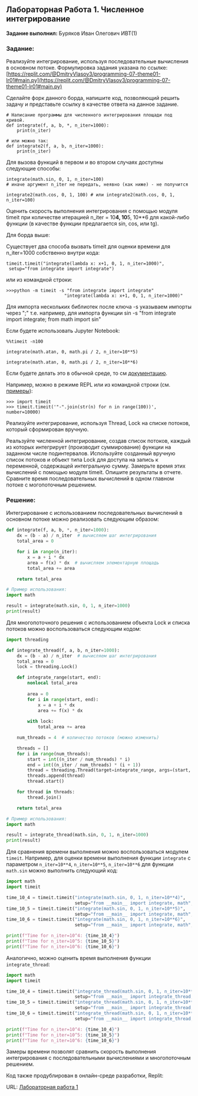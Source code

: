 ## Лабораторная Работа 1. Численное интегрирование

**Задание выполнил:** Буряков Иван Олегович ИВТ(1)

### Задание: 
Реализуйте интегрирование, используя последовательные вычисления в основном потоке.
Формулировка задания указана по ссылке: [https://replit.com/@DmitryVlasov3/programming-07-theme01-lr01#main.py](https://replit.com/@DmitryVlasov3/programming-07-theme01-lr01#main.py)

Сделайте форк данного борда, напишите код, позволяющий решить задачу и представьте ссылку в качестве ответа на данное задание.
~~~
# Написание программы для численного интегрирования площади под кривой.
def integrate(f, a, b, *, n_iter=1000):
    print(n_iter)

# или можно так:
def integrate2(f, a, b, n_iter=1000):
    print(n_iter)
~~~

Для вызова функций в первом и во втором случаях доступны следующие способы:

~~~
integrate(math.sin, 0, 1, n_iter=100) 
# иначе аргумент n_iter не передать, неявно (как ниже) - не получится
~~~
~~~
integrate2(math.cos, 0, 1, 100) # или integrate2(math.cos, 0, 1, n_iter=100)
~~~
Оценить скорость выполнения интегрирования с помощью модуля timeit при количестве итерацией n_iter = 10**4, 10**5, 10**6 для какой-либо функции (в качестве функции предлагается sin, cos, или tg).

Для борда выше:

Существует два способа вызвать timeit для оценки времени для n_iter=1000 собственно внутри кода:
~~~
timeit.timeit("integrate(lambda x: x+1, 0, 1, n_iter=1000)",
 setup="from integrate import integrate")
~~~
или из командной строки:
~~~
>>>python -m timeit -s "from integrate import integrate" 
                      "integrate(lambda x: x+1, 0, 1, n_iter=1000)"
~~~
Для импорта нескольких библиотек после ключа -s указываем импорты через ";" т.е. например, для импорта функции sin -s "from integrate import integrate; from math import sin"

Если будете использовать Jupyter Notebook:
~~~
%%timeit -n100

integrate(math.atan, 0, math.pi / 2, n_iter=10**5)

integrate(math.atan, 0, math.pi / 2, n_iter=10**6)
~~~
Если будете делать это в обычной среде, то см [документацию](https://docs.python.org/3/library/timeit.html#python-interface). 

Например, можно в режиме REPL или из командной строки (см. [примеры](https://docs.python.org/3/library/timeit.html#examples)):
~~~
>>> import timeit
>>> timeit.timeit('"-".join(str(n) for n in range(100))', number=10000)
~~~
Реализуйте интегрирование, используя Thread, Lock на списке потоков, который сформирован вручную.

Реальзуйте численной интегрирование, создав список потоков, каждый из которых интегрирует (производит суммирование) функции на заданном числе подинтервалов. Используйте созданный вручную список потоков и объект типа Lock для доступа на запись к переменной, содержащей интегральную сумму. Замерьте время этих вычислений с помощью модуля timeit.
Опишите результаты в отчете. Сравните время последовательных вычислений в одном главном потоке с могопоточным решением.


### Решение:
Интегрирование с использованием последовательных вычислений в основном потоке можно реализовать следующим образом:

```python
def integrate(f, a, b, *, n_iter=1000):
    dx = (b - a) / n_iter  # вычисляем шаг интегрирования
    total_area = 0

    for i in range(n_iter):
        x = a + i * dx
        area = f(x) * dx  # вычисляем элементарную площадь
        total_area += area

    return total_area

# Пример использования:
import math

result = integrate(math.sin, 0, 1, n_iter=1000)
print(result)
```

Для многопоточного решения с использованием объекта Lock и списка потоков можно воспользоваться следующим кодом:

```python
import threading

def integrate_thread(f, a, b, n_iter=1000):
    dx = (b - a) / n_iter  # вычисляем шаг интегрирования
    total_area = 0
    lock = threading.Lock()

    def integrate_range(start, end):
        nonlocal total_area
        
        area = 0
        for i in range(start, end):
            x = a + i * dx
            area += f(x) * dx
        
        with lock:
            total_area += area

    num_threads = 4  # количество потоков (можно изменить)

    threads = []
    for i in range(num_threads):
        start = int((n_iter / num_threads) * i)
        end = int((n_iter / num_threads) * (i + 1))
        thread = threading.Thread(target=integrate_range, args=(start, end))
        threads.append(thread)
        thread.start()

    for thread in threads:
        thread.join()

    return total_area

# Пример использования:
import math

result = integrate_thread(math.sin, 0, 1, n_iter=1000)
print(result)
```

Для сравнения времени выполнения можно воспользоваться модулем `timeit`. Например, для оценки времени выполнения функции `integrate` с параметром `n_iter=10**4`, `n_iter=10**5`, `n_iter=10**6` для функции `math.sin` можно выполнить следующий код:

```python
import math
import timeit

time_10_4 = timeit.timeit("integrate(math.sin, 0, 1, n_iter=10**4)",
                          setup="from __main__ import integrate, math", number=10)
time_10_5 = timeit.timeit("integrate(math.sin, 0, 1, n_iter=10**5)",
                          setup="from __main__ import integrate, math", number=10)
time_10_6 = timeit.timeit("integrate(math.sin, 0, 1, n_iter=10**6)",
                          setup="from __main__ import integrate, math", number=10)

print(f"Time for n_iter=10^4: {time_10_4}")
print(f"Time for n_iter=10^5: {time_10_5}")
print(f"Time for n_iter=10^6: {time_10_6}")
```

Аналогично, можно оценить время выполнения функции `integrate_thread`:

```python
import math
import timeit

time_10_4 = timeit.timeit("integrate_thread(math.sin, 0, 1, n_iter=10**4)",
                          setup="from __main__ import integrate_thread, math", number=10)
time_10_5 = timeit.timeit("integrate_thread(math.sin, 0, 1, n_iter=10**5)",
                          setup="from __main__ import integrate_thread, math", number=10)
time_10_6 = timeit.timeit("integrate_thread(math.sin, 0, 1, n_iter=10**6)",
                          setup="from __main__ import integrate_thread, math", number=10)

print(f"Time for n_iter=10^4: {time_10_4}")
print(f"Time for n_iter=10^5: {time_10_5}")
print(f"Time for n_iter=10^6: {time_10_6}")
```

Замеры времени позволят сравнить скорость выполнения интегрирования с последовательными вычислениями и многопоточным решением.

Код также продублирован в онлайн-среде разработки, Replit:

URL: [Лабораторная работа 1](https://replit.com/@Buryackov-Ivan/)

